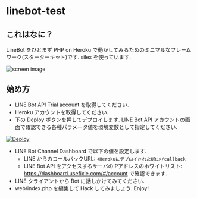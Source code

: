 # linebot-test

## これはなに？

LineBot をひとまず PHP on Heroku で動かしてみるためのミニマルなフレームワーク(スターターキット)です.
silex を使っています.

![screen image](https://raw.github.com/wiki/CoachUnited/linebot-test/images/linebot_image.png)

## 始め方

* LINE Bot API Trial account を取得してください.
* Heroku アカウントを取得してください.
* 下の Deploy ボタンを押してデプロイします. LINE Bot API アカウントの画面で確認できる各種パラメータ値を環境変数として指定してください.

[![Deploy](https://www.herokucdn.com/deploy/button.svg)](https://heroku.com/deploy?template=https://github.com/CoachUnited/linebot-test)

* LINE Bot Channel Dashboard で以下の値を設定します.
    * LINE からのコールバックURL: `<HerokuにデプロイされたURL>/callback`
    * LINE Bot API をアクセスするサーバのIPアドレスのホワイトリスト: https://dashboard.usefixie.com/#/account で確認できます.
* LINE クライアントから Bot に話しかけてみてください.
* web/index.php を編集して Hack してみましょう. Enjoy!

